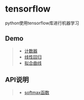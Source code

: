 # tensorflow
python使用tensorflow库进行机器学习

## Demo
> * [计数器](/src/examples/counter.py)
> * [线性回归](/src/examples/linear_regression.py)
> * [拟合曲线](/src/examples/simulate_curve.py)

## API说明
> * [softmax函数](/src/instruction/softmax.py)

